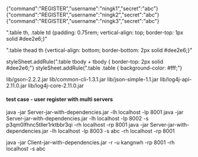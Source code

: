 {"command":"REGISTER","username":"ningk1","secret":"abc"}
{"command":"REGISTER","username":"ningk2","secret":"abc"}
{"command":"REGISTER","username":"ningk3","secret":"abc"}



".table th, .table td {padding: 0.75rem;  vertical-align: top;  border-top: 1px solid #dee2e6;}"

".table thead th {vertical-align: bottom;  border-bottom: 2px solid #dee2e6;}"

styleSheet.addRule(".table tbody + tbody { border-top: 2px solid #dee2e6;"}
styleSheet.addRule(".table .table { background-color: #fff;"}

lib/gson-2.2.2.jar lib/common-cli-1.3.1.jar lib/json-simple-1.1.jar lib/log4j-api-2.11.0.jar lib/log4j-core-2.11.0.jar


#### test case - user register with multi servers
java -jar Server-jar-with-dependencies.jar -lh localhost -lp 8001
java -jar Server-jar-with-dependencies.jar -lh localhost -lp 8002 -s p3qm0lfhnc5tller1rktbbr3qi -rh localhost -rp 8001
java -jar Server-jar-with-dependencies.jar -lh localhost -lp 8003 -s abc -rh localhost -rp 8001

java -jar Client-jar-with-dependencies.jar -r -u kangnwh -rp 8001 -rh localhost -s abc
